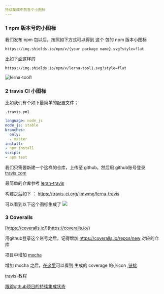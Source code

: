 ```yaml
---
持续集成中的各个小图标
---
```


### 1 npm 版本号的小图标

我们发布  npm  包以后，按照如下方式可以得到 这个 包的 npm 版本小图标

```
https://img.shields.io/npm/v/{your package name}.svg?style=flat
```

比如下面这样的

```
https://img.shields.io/npm/v/lerna-tool1.svg?style=flat
```

![lerna-tool1](https://img.shields.io/npm/v/lerna-tool1.svg?style=flat)

### 2 travis CI 小图标

比如我们有个如下最简单的配置文件；

`.travis.yml`

```yml
language: node_js
node_js: stable
branches:
  only:
  - master
install:
- npm install
script:
- npm test

```

我们只需要新建一个这样的仓库，上传至 github，然后用 github账号登录 [travis.com](https://travis-ci.com/)

最简单的仓库参考 [leran-travis](https://github.com/jimwmg/lerna-travis)

构建之后如下 ： https://travis-ci.org/jimwmg/lerna-travis

可以看到以下这个图标生成了
![](https://travis-ci.org/jimwmg/lerna-travis.svg?branch=master)

### 3 Coveralls 

[https://coveralls.io/](https://coveralls.io/)

用github登录这个账号之后，记得增加 https://coveralls.io/repos/new 对应的仓库

项目中增加 [mocha](https://mochajs.cn/#installation)

增加 mocha 之后，[在这里](https://coveralls.io/github/jimwmg/lerna-travis)可以看到 生成的 coverage 的小icon ,[链接](https://coveralls.io/repos/github/jimwmg/lerna-travis/badge.svg?branch=master)



[travis-教程](https://docs.travis-ci.com/user/tutorial/)

[跟踪github项目的持续集成状态](https://harttle.land/2016/04/30/github-ci.html)

